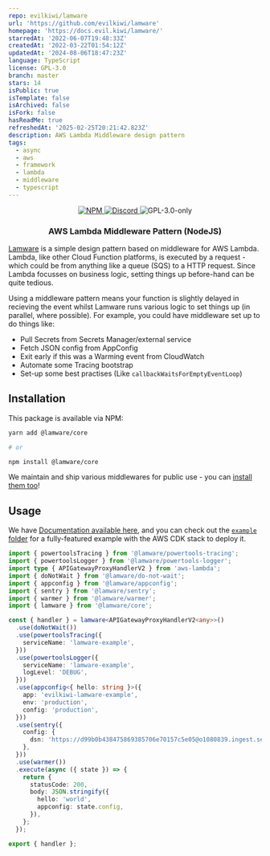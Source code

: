 ```yaml
---
repo: evilkiwi/lamware
url: 'https://github.com/evilkiwi/lamware'
homepage: 'https://docs.evil.kiwi/lamware/'
starredAt: '2022-06-07T19:48:33Z'
createdAt: '2022-03-22T01:54:12Z'
updatedAt: '2024-08-06T18:47:23Z'
language: TypeScript
license: GPL-3.0
branch: master
stars: 14
isPublic: true
isTemplate: false
isArchived: false
isFork: false
hasReadMe: true
refreshedAt: '2025-02-25T20:21:42.823Z'
description: AWS Lambda Middleware design pattern
tags:
  - async
  - aws
  - framework
  - lambda
  - middleware
  - typescript
---
```


<div align="center">
  <a href="https://www.npmjs.com/package/@lamware/core" target="_blank">
    <img src="https://img.shields.io/npm/v/@lamware/core?style=flat-square" alt="NPM" />
  </a>
  <a href="https://discord.gg/3S6AKZ2GR9" target="_blank">
    <img src="https://img.shields.io/discord/1000565079789535324?color=7289DA&label=discord&logo=discord&logoColor=FFFFFF&style=flat-square" alt="Discord" />
  </a>
  <img src="https://img.shields.io/npm/l/@lamware/core?style=flat-square" alt="GPL-3.0-only" />
  <h3>AWS Lambda Middleware Pattern (NodeJS)</h3>
</div>

[Lamware](https://github.com/evilkiwi/lamware) is a simple design pattern based on middleware for AWS Lambda. Lambda, like other Cloud Function platforms, is executed by a request - which could be from anything like a queue (SQS) to a HTTP request. Since Lambda focusses on business logic, setting things up before-hand can be quite tedious.

Using a middleware pattern means your function is slightly delayed in recieving the event whilst Lamware runs various logic to set things up (in parallel, where possible). For example, you could have middleware set up to do things like:

- Pull Secrets from Secrets Manager/external service
- Fetch JSON config from AppConfig
- Exit early if this was a Warming event from CloudWatch
- Automate some Tracing bootstrap
- Set-up some best practises (Like `callbackWaitsForEmptyEventLoop`)

## Installation

This package is available via NPM:

```bash
yarn add @lamware/core

# or

npm install @lamware/core
```

We maintain and ship various middlewares for public use - you can [install them too](https://github.com/evilkiwi/lamware/tree/master/packages)!

## Usage

We have [Documentation available here](https://docs.evil.kiwi/lamware), and you can check out the [`example` folder](https://github.com/evilkiwi/lamware/tree/master/example) for a fully-featured example with the AWS CDK stack to deploy it.

```typescript
import { powertoolsTracing } from '@lamware/powertools-tracing';
import { powertoolsLogger } from '@lamware/powertools-logger';
import type { APIGatewayProxyHandlerV2 } from 'aws-lambda';
import { doNotWait } from '@lamware/do-not-wait';
import { appconfig } from '@lamware/appconfig';
import { sentry } from '@lamware/sentry';
import { warmer } from '@lamware/warmer';
import { lamware } from '@lamware/core';

const { handler } = lamware<APIGatewayProxyHandlerV2<any>>()
  .use(doNotWait())
  .use(powertoolsTracing({
    serviceName: 'lamware-example',
  }))
  .use(powertoolsLogger({
    serviceName: 'lamware-example',
    logLevel: 'DEBUG',
  }))
  .use(appconfig<{ hello: string }>({
    app: 'evilkiwi-lamware-example',
    env: 'production',
    config: 'production',
  }))
  .use(sentry({
    config: {
      dsn: 'https://d99b0b438475869385706e70157c5e05@o1080839.ingest.sentry.io/6270000',
    },
  }))
  .use(warmer())
  .execute(async ({ state }) => {
    return {
      statusCode: 200,
      body: JSON.stringify({
        hello: 'world',
        appconfig: state.config,
      }),
    };
  });

export { handler };
```
